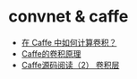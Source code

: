 # convnet & caffe
- [在 Caffe 中如何计算卷积？](https://www.zhihu.com/question/28385679)
- [Caffe的卷积原理](http://blog.csdn.net/xiaoyezi_1834/article/details/50786363)
- [Caffe源码阅读（2） 卷积层](http://zhangliliang.com/2015/02/11/about-caffe-code-convolutional-layer/)



